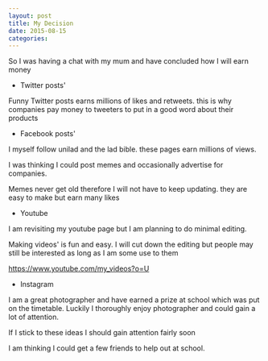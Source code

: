 ```yaml
---
layout: post
title: My Decision
date: 2015-08-15
categories:
---
```


So I was having a chat with my mum and have concluded how I will earn money

+ Twitter posts'

Funny Twitter posts earns millions of likes and retweets. this is why companies pay money to tweeters to put in a good word about their products

+ Facebook posts'

I myself follow unilad and the lad bible. these pages earn millions of views.

I was thinking I could post memes and occasionally advertise for companies.

Memes never get old therefore I will not have to keep updating. they are easy to
make but earn many likes

+ Youtube

I am revisiting my youtube page but I am planning to do minimal editing.

Making videos' is fun and easy. I will cut down the editing but people may still
be interested as long as I am some use to them

https://www.youtube.com/my_videos?o=U

+ Instagram

I am a great photographer and have earned a prize at school which was put on the timetable. Luckily I thoroughly enjoy photographer and could gain a lot of attention.

If I stick to these ideas I should gain attention fairly soon

I am thinking I could get a few friends to help out at school.
